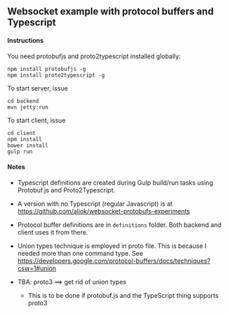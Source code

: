 ## Websocket example with protocol buffers and Typescript

#### Instructions

You need protobufjs and proto2typescript installed globally:

    npm install protobufjs -g
    npm install proto2typescript -g


To start server, issue

    cd backend
    mvn jetty:run

To start client, issue

    cd client
    npm install
    bower install
    gulp run


#### Notes

* Typescript definitions are created during Gulp build/run tasks using Protobuf.js and Proto2Typescript.

* A version with no Typescript (regular Javascript) is at <https://github.com/aliok/websocket-protobufs-experiments>
* Protocol buffer definitions are in `definitions` folder. Both backend and client uses it from there.
* Union types technique is employed in proto file. This is because I needed more than one command type.
  See <https://developers.google.com/protocol-buffers/docs/techniques?csw=1#union>

* TBA: proto3 ==> get rid of union types
  * This is to be done if protobuf.js and the TypeScript thing supports proto3
